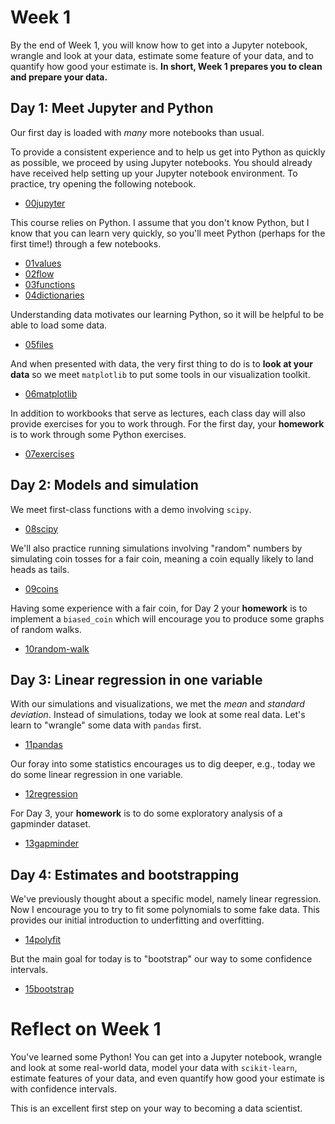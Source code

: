 # Week 1

By the end of Week 1, you will know how to get into a Jupyter
notebook, wrangle and look at your data, estimate some feature of your
data, and to quantify how good your estimate is.  **In short, Week 1
prepares you to clean and prepare your data.**

## Day 1: Meet Jupyter and Python

Our first day is loaded with *many* more notebooks than usual.

To provide a consistent experience and to help us get into Python as
quickly as possible, we proceed by using Jupyter notebooks.  You
should already have received help setting up your Jupyter notebook
environment.  To practice, try opening the following notebook.

- [00jupyter](00jupyter.ipynb)

This course relies on Python.  I assume that you don't know Python,
but I know that you can learn very quickly, so you'll meet Python
(perhaps for the first time!) through a few notebooks.

- [01values](01values.ipynb)
- [02flow](02flow.ipynb)
- [03functions](03functions.ipynb)
- [04dictionaries](04dictionaries.ipynb)

Understanding data motivates our learning Python, so it will be
helpful to be able to load some data.

- [05files](05files.ipynb)

And when presented with data, the very first thing to do is to **look
at your data** so we meet `matplotlib` to put some tools in our
visualization toolkit.

- [06matplotlib](06matplotlib.ipynb)

In addition to workbooks that serve as lectures, each class day will
also provide exercises for you to work through.  For the first day,
your **homework** is to work through some Python exercises.

- [07exercises](07exercises.ipynb)

## Day 2: Models and simulation

We meet first-class functions with a demo involving `scipy`.

- [08scipy](08scipy.ipynb)

We'll also practice running simulations involving "random" numbers by
simulating coin tosses for a fair coin, meaning a coin equally likely
to land heads as tails.

- [09coins](09coins.ipynb)

Having some experience with a fair coin, for Day 2 your **homework**
is to implement a `biased_coin` which will encourage you to produce
some graphs of random walks.

- [10random-walk](10random-walk.ipynb)

## Day 3: Linear regression in one variable

With our simulations and visualizations, we met the *mean* and
*standard deviation*.  Instead of simulations, today we look at some
real data.  Let's learn to "wrangle" some data with `pandas` first.

- [11pandas](11pandas.ipynb)

Our foray into some statistics encourages us to dig deeper, e.g.,
today we do some linear regression in one variable.

- [12regression](12regression.ipynb)

For Day 3, your **homework** is to do some exploratory analysis of a
gapminder dataset.

- [13gapminder](13gapminder.ipynb)

## Day 4: Estimates and bootstrapping

We've previously thought about a specific model, namely linear
regression.  Now I encourage you to try to fit some polynomials to
some fake data.  This provides our initial introduction to
underfitting and overfitting.

- [14polyfit](14polyfit.ipynb)

But the main goal for today is to "bootstrap" our way to some
confidence intervals.

- [15bootstrap](15bootstrap.ipynb)

# Reflect on Week 1

You've learned some Python!  You can get into a Jupyter notebook,
wrangle and look at some real-world data, model your data with
`scikit-learn`, estimate features of your data, and even quantify how
good your estimate is with confidence intervals.

This is an excellent first step on your way to becoming a data scientist.
